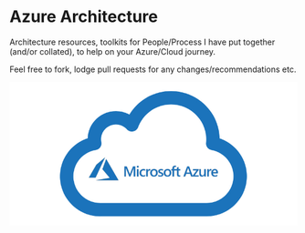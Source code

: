 # Azure Architecture
Architecture resources, toolkits for People/Process I have put together (and/or collated), to help on your Azure/Cloud journey.

Feel free to fork, lodge pull requests for any changes/recommendations etc.

![Microsoft Azure](/images/Microsoft_Azure.jpg "Microsoft Azure")
